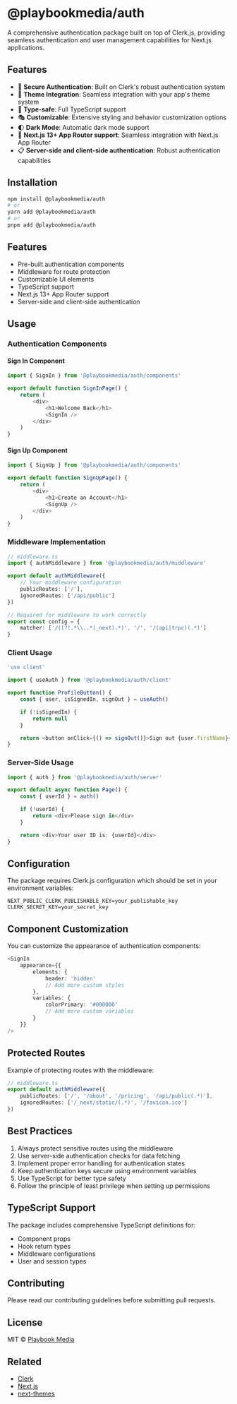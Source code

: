 # @playbookmedia/auth

A comprehensive authentication package built on top of Clerk.js, providing seamless authentication and user management capabilities for Next.js applications.

## Features

-   🔐 **Secure Authentication**: Built on Clerk's robust authentication system
-   🎨 **Theme Integration**: Seamless integration with your app's theme system
-   🎯 **Type-safe**: Full TypeScript support
-   🎭 **Customizable**: Extensive styling and behavior customization options
-   🌓 **Dark Mode**: Automatic dark mode support
-   🚀 **Next.js 13+ App Router support**: Seamless integration with Next.js App Router
-   📋 **Server-side and client-side authentication**: Robust authentication capabilities

## Installation

```bash
npm install @playbookmedia/auth
# or
yarn add @playbookmedia/auth
# or
pnpm add @playbookmedia/auth
```

## Features

-   Pre-built authentication components
-   Middleware for route protection
-   Customizable UI elements
-   TypeScript support
-   Next.js 13+ App Router support
-   Server-side and client-side authentication

## Usage

### Authentication Components

#### Sign In Component

```typescript
import { SignIn } from '@playbookmedia/auth/components'

export default function SignInPage() {
    return (
        <div>
            <h1>Welcome Back</h1>
            <SignIn />
        </div>
    )
}
```

#### Sign Up Component

```typescript
import { SignUp } from '@playbookmedia/auth/components'

export default function SignUpPage() {
    return (
        <div>
            <h1>Create an Account</h1>
            <SignUp />
        </div>
    )
}
```

### Middleware Implementation

```typescript
// middleware.ts
import { authMiddleware } from '@playbookmedia/auth/middleware'

export default authMiddleware({
    // Your middleware configuration
    publicRoutes: ['/'],
    ignoredRoutes: ['/api/public']
})

// Required for middleware to work correctly
export const config = {
    matcher: ['/((?!.*\\..*|_next).*)', '/', '/(api|trpc)(.*)']
}
```

### Client Usage

```typescript
'use client'

import { useAuth } from '@playbookmedia/auth/client'

export function ProfileButton() {
    const { user, isSignedIn, signOut } = useAuth()

    if (!isSignedIn) {
        return null
    }

    return <button onClick={() => signOut()}>Sign out {user.firstName}</button>
}
```

### Server-Side Usage

```typescript
import { auth } from '@playbookmedia/auth/server'

export default async function Page() {
    const { userId } = auth()

    if (!userId) {
        return <div>Please sign in</div>
    }

    return <div>Your user ID is: {userId}</div>
}
```

## Configuration

The package requires Clerk.js configuration which should be set in your environment variables:

```env
NEXT_PUBLIC_CLERK_PUBLISHABLE_KEY=your_publishable_key
CLERK_SECRET_KEY=your_secret_key
```

## Component Customization

You can customize the appearance of authentication components:

```typescript
<SignIn
    appearance={{
        elements: {
            header: 'hidden'
            // Add more custom styles
        },
        variables: {
            colorPrimary: '#000000'
            // Add more custom variables
        }
    }}
/>
```

## Protected Routes

Example of protecting routes with the middleware:

```typescript
// middleware.ts
export default authMiddleware({
    publicRoutes: ['/', '/about', '/pricing', '/api/public(.*)'],
    ignoredRoutes: ['/_next/static/(.*)', '/favicon.ico']
})
```

## Best Practices

1. Always protect sensitive routes using the middleware
2. Use server-side authentication checks for data fetching
3. Implement proper error handling for authentication states
4. Keep authentication keys secure using environment variables
5. Use TypeScript for better type safety
6. Follow the principle of least privilege when setting up permissions

## TypeScript Support

The package includes comprehensive TypeScript definitions for:

-   Component props
-   Hook return types
-   Middleware configurations
-   User and session types

## Contributing

Please read our contributing guidelines before submitting pull requests.

## License

MIT © [Playbook Media](https://github.com/playbookmedia)

## Related

-   [Clerk](https://clerk.com)
-   [Next.js](https://nextjs.org)
-   [next-themes](https://github.com/pacocoursey/next-themes)
